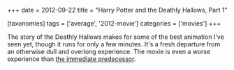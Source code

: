 +++
date = 2012-09-22
title = "Harry Potter and the Deathly Hallows, Part 1"

[taxonomies]
tags = ['average', '2012-movie']
categories = ['movies']
+++

The story of the Deathly Hallows makes for some of the best animation
I've seen yet, though it runs for only a few minutes. It's a fresh
departure from an otherwise dull and overlong experience. The movie is
even a worse experience than [the immediate predecessor].

  [the immediate predecessor]: http://tshepang.net/harry-potter-and-the-half-blood-prince-2009
